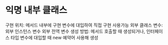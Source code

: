 # 익명 내부 클래스

구현 위치: 메서드 내부에 구현
변수에 대입하여 직접 구현
사용가능 외부 클래스 변수: 외부 인스턴스 변수
외부 전역 변수
생성 방법: 메서드 호출할 때 생성되거나,
인터페이스 타입 변수에 대입할 때 new 예약어 사용해 생성